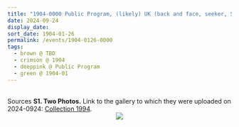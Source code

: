 ```yaml
---
title: "1904-0000 Public Program, (likely) UK (back and face, seeker, Sahaja Yogi, window, huge hall, chair)"
date: 2024-09-24
display_date: 
sort_date: 1904-01-26
permalink: /events/1904-0126-0000
tags:
  - brown @ TBD
  - crimson @ 1904
  - deeppink @ Public Program
  - green @ 1904-01
---
```


<br>

<wave-list>
  <list-title color="DarkSeaGreen" width="40">Sources</list-title>
  <list-item color="BlanchedAlmond"  width="280"><b>S1. Two Photos.</b> Link to the gallery to which they were uploaded on 2024-0924: <a href="https://eternalmoments.smugmug.com/Collections/Mahipalsingh-Jaisingh-Raul-Collection/1904/">Collection 1994</a>.</list-item>
</wave-list>

<div style="text-align: center"><img src="https://pub-bcc3cbe9b1e94ba1ac28915f7a3900fa.r2.dev/1904-0000_Public_Program_(likely)_UK_(back_and_face_seeker_Sahaja_Yogi_window_huge_hall_chair)_01_(from_tif)_(Mahipalsingh_Jaisingh_Raul_Collection_scanned_by_Ankit_Khare).jpg" /></div>